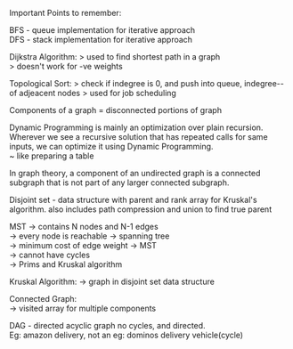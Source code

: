 Important Points to remember:

BFS - queue implementation for iterative approach\
DFS - stack implementation for iterative approach

Dijkstra Algorithm: 
	> used to find shortest path in a graph\
	> doesn't work for -ve weights

Topological Sort:
	> check if indegree is 0, and push into queue, indegree-- of adjeacent nodes
	> used for job scheduling

Components of a graph = disconnected portions of graph

Dynamic Programming is mainly an optimization over plain recursion. Wherever we see a recursive solution that has repeated calls for same inputs, we can optimize it using Dynamic Programming. \
~ like preparing a table

In graph theory, a component of an undirected graph is a connected subgraph that is not part of any larger connected subgraph.

Disjoint set - data structure with parent and rank array for Kruskal's algorithm. also includes path compression and union to find true 
parent

MST 
-> contains N nodes and N-1 edges\
-> every node is reachable -> spanning tree\
-> minimum cost of edge weight -> MST\
-> cannot have cycles \
-> Prims and Kruskal algorithm

Kruskal Algorithm:
-> graph in disjoint set data structure


Connected Graph:\
-> visited array for multiple components

DAG - directed acyclic graph
no cycles, and directed. \
Eg: amazon delivery, not an eg: dominos delivery vehicle(cycle)
